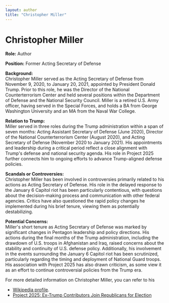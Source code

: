 ```yaml
---
layout: author
title: "Christopher Miller"
---
```


# Christopher Miller

**Role:** Author

**Position:** Former Acting Secretary of Defense

**Background:**  
Christopher Miller served as the Acting Secretary of Defense from November 9, 2020, to January 20, 2021, appointed by President Donald Trump. Prior to this role, he was the Director of the National Counterterrorism Center and held several positions within the Department of Defense and the National Security Council. Miller is a retired U.S. Army officer, having served in the Special Forces, and holds a BA from George Washington University and an MA from the Naval War College.

**Relation to Trump:**  
Miller served in three roles during the Trump administration within a span of seven months: Acting Assistant Secretary of Defense (June 2020), Director of the National Counterterrorism Center (August 2020), and Acting Secretary of Defense (November 2020 to January 2021). His appointments and leadership during a critical period reflect a close alignment with Trump's defense and national security agenda. His role in Project 2025 further connects him to ongoing efforts to advance Trump-aligned defense policies.

**Scandals or Controversies:**  
Christopher Miller has been involved in controversies primarily related to his actions as Acting Secretary of Defense. His role in the delayed response to the January 6 Capitol riot has been particularly contentious, with questions about the decision-making process and communication with other federal agencies. Critics have also questioned the rapid policy changes he implemented during his brief tenure, viewing them as potentially destabilizing.

**Potential Concerns:**  
Miller's short tenure as Acting Secretary of Defense was marked by significant changes in Pentagon leadership and policy directions. His actions during the final months of the Trump administration, including the drawdown of U.S. troops in Afghanistan and Iraq, raised concerns about the stability and continuity of U.S. defense policy. Additionally, his involvement in the events surrounding the January 6 Capitol riot has been scrutinized, particularly regarding the timing and deployment of National Guard troops. His association with Project 2025 has also drawn criticism, as some view it as an effort to continue controversial policies from the Trump era.

For more detailed information on Christopher Miller, you can refer to his 
- [Wikipedia profile](https://en.wikipedia.org/wiki/Christopher_C._Miller).
- [Project 2025: Ex-Trump Contributors Join Republicans for Election](https://www.newsweek.com/project-2025-ex-trump-contributors-republicans-election-1922933)
